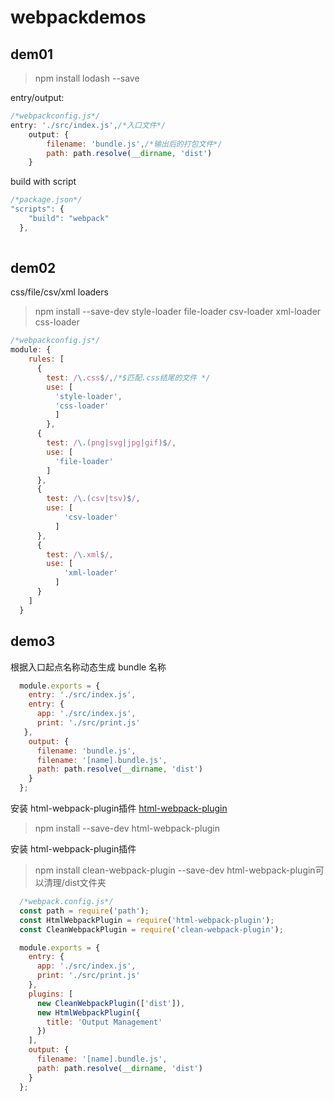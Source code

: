 # webpackdemos

## dem01

> npm install lodash --save

entry/output: 
```Javascript
/*webpackconfig.js*/
entry: './src/index.js',/*入口文件*/
    output: {
        filename: 'bundle.js',/*输出后的打包文件*/
        path: path.resolve(__dirname, 'dist')
    }
```
build with script
``` Javascript
/*package.json*/
"scripts": {
    "build": "webpack"
  },
  
```
## dem02

css/file/csv/xml loaders<br>

> npm install --save-dev style-loader file-loader csv-loader xml-loader css-loader

```Javascript
/*webpackconfig.js*/
module: {
    rules: [
      {
        test: /\.css$/,/*$匹配.css结尾的文件 */
        use: [
          'style-loader',
          'css-loader'
          ]
        },
      {
        test: /\.(png|svg|jpg|gif)$/,
        use: [
          'file-loader'
        ]
      },
      {
        test: /\.(csv|tsv)$/,
        use: [
            'csv-loader'
          ]
      },
      {
        test: /\.xml$/,
        use: [
            'xml-loader'
          ]
      }
    ]
  }
```
## demo3
根据入口起点名称动态生成 bundle 名称
```Javascript
  module.exports = {
    entry: './src/index.js',
    entry: {
      app: './src/index.js',
      print: './src/print.js'
   },
    output: {
      filename: 'bundle.js',
      filename: '[name].bundle.js',
      path: path.resolve(__dirname, 'dist')
    }
  };
```
安装 html-webpack-plugin插件 [html-webpack-plugin](https://github.com/jantimon/html-webpack-plugin)
> npm install --save-dev html-webpack-plugin


安装 html-webpack-plugin插件
> npm install clean-webpack-plugin --save-dev
html-webpack-plugin可以清理/dist文件夹

```javascript
  /*webpack.config.js*/
  const path = require('path');
  const HtmlWebpackPlugin = require('html-webpack-plugin');
  const CleanWebpackPlugin = require('clean-webpack-plugin');

  module.exports = {
    entry: {
      app: './src/index.js',
      print: './src/print.js'
    },
    plugins: [
      new CleanWebpackPlugin(['dist']),
      new HtmlWebpackPlugin({
        title: 'Output Management'
      })
    ],
    output: {
      filename: '[name].bundle.js',
      path: path.resolve(__dirname, 'dist')
    }
  };
```